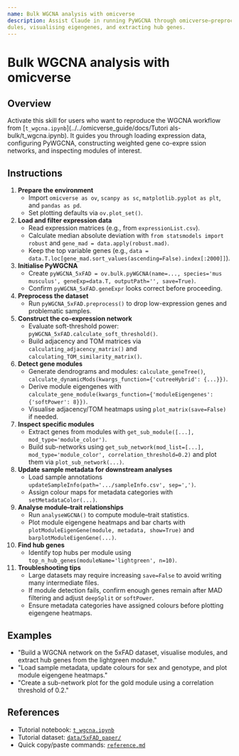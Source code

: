 ```yaml
---
name: Bulk WGCNA analysis with omicverse
description: Assist Claude in running PyWGCNA through omicverse—preprocessing expression matrices, constructing co-expression mo
dules, visualising eigengenes, and extracting hub genes.
---
```


# Bulk WGCNA analysis with omicverse

## Overview
Activate this skill for users who want to reproduce the WGCNA workflow from [`t_wgcna.ipynb`](../../omicverse_guide/docs/Tutori
als-bulk/t_wgcna.ipynb). It guides you through loading expression data, configuring PyWGCNA, constructing weighted gene co-expre
ssion networks, and inspecting modules of interest.

## Instructions
1. **Prepare the environment**
   - Import `omicverse as ov`, `scanpy as sc`, `matplotlib.pyplot as plt`, and `pandas as pd`.
   - Set plotting defaults via `ov.plot_set()`.
2. **Load and filter expression data**
   - Read expression matrices (e.g., from `expressionList.csv`).
   - Calculate median absolute deviation with `from statsmodels import robust` and `gene_mad = data.apply(robust.mad)`.
   - Keep the top variable genes (e.g., `data = data.T.loc[gene_mad.sort_values(ascending=False).index[:2000]]`).
3. **Initialise PyWGCNA**
   - Create `pyWGCNA_5xFAD = ov.bulk.pyWGCNA(name=..., species='mus musculus', geneExp=data.T, outputPath='', save=True)`.
   - Confirm `pyWGCNA_5xFAD.geneExpr` looks correct before proceeding.
4. **Preprocess the dataset**
   - Run `pyWGCNA_5xFAD.preprocess()` to drop low-expression genes and problematic samples.
5. **Construct the co-expression network**
   - Evaluate soft-threshold power: `pyWGCNA_5xFAD.calculate_soft_threshold()`.
   - Build adjacency and TOM matrices via `calculating_adjacency_matrix()` and `calculating_TOM_similarity_matrix()`.
6. **Detect gene modules**
   - Generate dendrograms and modules: `calculate_geneTree()`, `calculate_dynamicMods(kwargs_function={'cutreeHybrid': {...}})`.
   - Derive module eigengenes with `calculate_gene_module(kwargs_function={'moduleEigengenes': {'softPower': 8}})`.
   - Visualise adjacency/TOM heatmaps using `plot_matrix(save=False)` if needed.
7. **Inspect specific modules**
   - Extract genes from modules with `get_sub_module([...], mod_type='module_color')`.
   - Build sub-networks using `get_sub_network(mod_list=[...], mod_type='module_color', correlation_threshold=0.2)` and plot them via `plot_sub_network(...)`.
8. **Update sample metadata for downstream analyses**
   - Load sample annotations `updateSampleInfo(path='.../sampleInfo.csv', sep=',')`.
   - Assign colour maps for metadata categories with `setMetadataColor(...)`.
9. **Analyse module–trait relationships**
   - Run `analyseWGCNA()` to compute module–trait statistics.
   - Plot module eigengene heatmaps and bar charts with `plotModuleEigenGene(module, metadata, show=True)` and `barplotModuleEigenGene(...)`.
10. **Find hub genes**
    - Identify top hubs per module using `top_n_hub_genes(moduleName='lightgreen', n=10)`.
11. **Troubleshooting tips**
    - Large datasets may require increasing `save=False` to avoid writing many intermediate files.
    - If module detection fails, confirm enough genes remain after MAD filtering and adjust `deepSplit` or `softPower`.
    - Ensure metadata categories have assigned colours before plotting eigengene heatmaps.

## Examples
- "Build a WGCNA network on the 5xFAD dataset, visualise modules, and extract hub genes from the lightgreen module."
- "Load sample metadata, update colours for sex and genotype, and plot module eigengene heatmaps."
- "Create a sub-network plot for the gold module using a correlation threshold of 0.2."

## References
- Tutorial notebook: [`t_wgcna.ipynb`](../../omicverse_guide/docs/Tutorials-bulk/t_wgcna.ipynb)
- Tutorial dataset: [`data/5xFAD_paper/`](../../omicverse_guide/docs/Tutorials-bulk/data/5xFAD_paper/)
- Quick copy/paste commands: [`reference.md`](reference.md)
